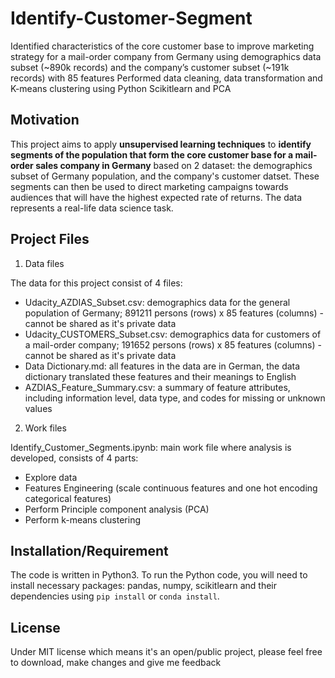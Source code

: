 # Identify-Customer-Segment
Identified characteristics of the core customer base to improve marketing strategy for a mail-order company from Germany using demographics data subset (~890k records) and the company’s customer subset (~191k records) with 85 features 
Performed data cleaning, data transformation and K-means clustering using Python Scikitlearn and PCA 

## Motivation
This project aims to apply **unsupervised learning techniques** to **identify segments of the population that form the core customer base for a mail-order sales company in Germany** based on 2 dataset: the demographics subset of Germany population, and the company's customer datset. 
These segments can then be used to direct marketing campaigns towards audiences that will have the highest expected rate of returns. The data represents a real-life data science task.


## Project Files

1. Data files

The data for this project consist of 4 files:
- Udacity_AZDIAS_Subset.csv: demographics data for the general population of Germany; 891211 persons (rows) x 85 features (columns) - cannot be shared as it's private data
- Udacity_CUSTOMERS_Subset.csv: demographics data for customers of a mail-order company; 191652 persons (rows) x 85 features (columns) - cannot be shared as it's private data
- Data Dictionary.md: all features in the data are in German, the data dictionary translated these features and their meanings to English
- AZDIAS_Feature_Summary.csv: a summary of feature attributes, including information level, data type, and codes for missing or unknown values

2. Work files

Identify_Customer_Segments.ipynb: main work file where analysis is developed, consists of 4 parts: 
- Explore data
- Features Engineering (scale continuous features and one hot encoding categorical features)
- Perform Principle component analysis (PCA)
- Perform k-means clustering 

## Installation/Requirement

The code is written in Python3. To run the Python code, you will need to install necessary packages: pandas, numpy, scikitlearn and their dependencies using `pip install` or `conda install`.  

## License
Under MIT license which means it's an open/public project, please feel free to download, make changes and give me feedback



